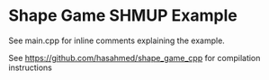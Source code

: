# Shape Game SHMUP Example
See main.cpp for inline comments explaining the example.

See https://github.com/hasahmed/shape_game_cpp for compilation instructions
